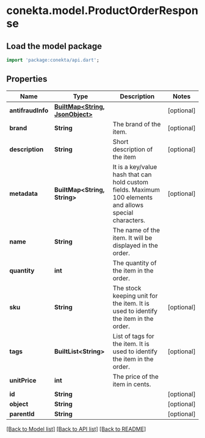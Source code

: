 # conekta.model.ProductOrderResponse

## Load the model package
```dart
import 'package:conekta/api.dart';
```

## Properties
Name | Type | Description | Notes
------------ | ------------- | ------------- | -------------
**antifraudInfo** | [**BuiltMap&lt;String, JsonObject&gt;**](JsonObject.md) |  | [optional] 
**brand** | **String** | The brand of the item. | [optional] 
**description** | **String** | Short description of the item | [optional] 
**metadata** | **BuiltMap&lt;String, String&gt;** | It is a key/value hash that can hold custom fields. Maximum 100 elements and allows special characters. | [optional] 
**name** | **String** | The name of the item. It will be displayed in the order. | 
**quantity** | **int** | The quantity of the item in the order. | 
**sku** | **String** | The stock keeping unit for the item. It is used to identify the item in the order. | [optional] 
**tags** | **BuiltList&lt;String&gt;** | List of tags for the item. It is used to identify the item in the order. | [optional] 
**unitPrice** | **int** | The price of the item in cents. | 
**id** | **String** |  | [optional] 
**object** | **String** |  | [optional] 
**parentId** | **String** |  | [optional] 

[[Back to Model list]](../README.md#documentation-for-models) [[Back to API list]](../README.md#documentation-for-api-endpoints) [[Back to README]](../README.md)


